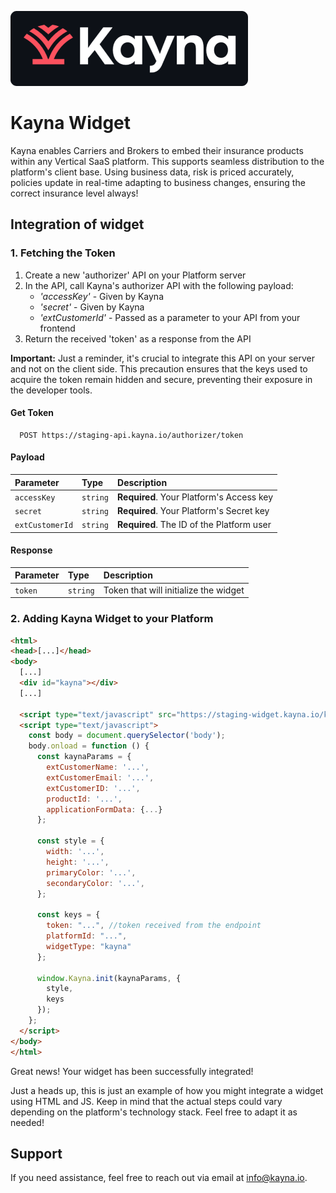 ![Logo](assets/logo.png)

# Kayna Widget

Kayna enables Carriers and Brokers to embed their insurance products within any Vertical SaaS platform. This supports seamless distribution to the platform's client base.
Using business data, risk is priced accurately, policies update in real-time adapting to business changes, ensuring the correct insurance level always!


## Integration of widget
### 1. Fetching the Token

1. Create a new 'authorizer' API on your Platform server
2. In the API, call Kayna's authorizer API with the following payload:
    * *'accessKey'* - Given by Kayna
    * *'secret'* - Given by Kayna
    * *'extCustomerId'* - Passed as a parameter to your API from your frontend
3. Return the received 'token' as a response from the API

**Important:** Just a reminder, it's crucial to integrate this API on your server and not on the client side. This precaution ensures that the keys used to acquire the token remain hidden and secure, preventing their exposure in the developer tools.

#### Get Token

```http
  POST https://staging-api.kayna.io/authorizer/token
```

#### Payload

| Parameter | Type     | Description                |
| :-------- | :------- | :------------------------- |
| `accessKey` | `string` | **Required**. Your Platform's Access key |
| `secret` | `string` | **Required**. Your Platform's Secret key |
| `extCustomerId` | `string` | **Required**. The ID of the Platform user |

#### Response

| Parameter | Type     | Description                       |
| :-------- | :------- | :-------------------------------- |
| `token`      | `string` | Token that will initialize the widget |


### 2. Adding Kayna Widget to your Platform

```html
<html>
<head>[...]</head>
<body>
  [...]
  <div id="kayna"></div>
  [...]
  
  <script type="text/javascript" src="https://staging-widget.kayna.io/kayna.js" defer></script>
  <script type="text/javascript">
    const body = document.querySelector('body');
    body.onload = function () {
      const kaynaParams = {
        extCustomerName: '...',
        extCustomerEmail: '...',
        extCustomerID: '...',
        productId: '...',
        applicationFormData: {...}
      };

      const style = {
        width: '...',
        height: '...',
        primaryColor: '...',
        secondaryColor: '...',
      };

      const keys = {
        token: "...", //token received from the endpoint
        platformId: "...",
        widgetType: "kayna"
      };

      window.Kayna.init(kaynaParams, {
        style,
        keys
      });
    };
  </script>
</body>
</html>
```
Great news! Your widget has been successfully integrated!

Just a heads up, this is just an example of how you might integrate a widget using HTML and JS. Keep in mind that the actual steps could vary depending on the platform's technology stack. Feel free to adapt it as needed!
## Support

If you need assistance, feel free to reach out via email at info@kayna.io.
